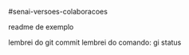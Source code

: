 #senai-versoes-colaboracoes

readme de exemplo


lembrei do git commit
lembrei do comando: gi status

